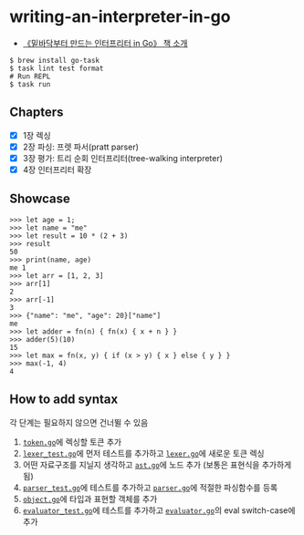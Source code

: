 # writing-an-interpreter-in-go

- [《밑바닥부터 만드는 인터프리터 in Go》 책 소개](https://blog.insightbook.co.kr/2021/08/19/《밑바닥부터-만드는-인터프리터-in-go》/)

```shell
$ brew install go-task
$ task lint test format
# Run REPL
$ task run
```

## Chapters

- [x] 1장 렉싱
- [x] 2장 파싱: 프렛 파서(pratt parser)
- [x] 3장 평가: 트리 순회 인터프리터(tree-walking interpreter)
- [x] 4장 인터프리터 확장

## Showcase

```shell
>>> let age = 1;
>>> let name = "me"
>>> let result = 10 * (2 + 3)
>>> result
50
>>> print(name, age)
me 1
>>> let arr = [1, 2, 3]
>>> arr[1]
2
>>> arr[-1]
3
>>> {"name": "me", "age": 20}["name"]
me
>>> let adder = fn(n) { fn(x) { x + n } }
>>> adder(5)(10)
15
>>> let max = fn(x, y) { if (x > y) { x } else { y } }
>>> max(-1, 4)
4
```

## How to add syntax

각 단계는 필요하지 않으면 건너뛸 수 있음

1. [`token.go`](./token/token.go)에 렉싱할 토큰 추가
1. [`lexer_test.go`](./lexer/lexer_test.go)에 먼저 테스트를 추가하고 [`lexer.go`](./lexer/lexer.go)에 새로운 토큰 렉싱
1. 어떤 자료구조를 지닐지 생각하고 [`ast.go`](./ast/ast.go)에 노드 추가 (보통은 표현식을 추가하게 됨)
1. [`parser_test.go`](./parser/parser_test.go)에 테스트를 추가하고 [`parser.go`](./parser/parser.go)에 적절한 파싱함수를 등록
1. [`object.go`](./object/object.go)에 타입과 표현할 객체를 추가
1. [`evaluator_test.go`](./evaluator/evaluator_test.go)에 테스트를 추가하고 [`evaluator.go`](./evaluator/evaluator.go)의 eval switch-case에 추가
